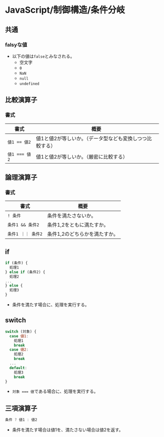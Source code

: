 # JavaScript/制御構造/条件分岐

## 共通

### falsyな値

- 以下の値は`false`とみなされる。
  - 空文字
  - `0`
  - `NaN`
  - `null`
  - `undefined`

## 比較演算子

### 書式

| 書式          | 概要                                                     |
| ------------- | -------------------------------------------------------- |
| `値1 == 値2`  | 値1と値2が等しいか。（データ型なども変換しつつ比較する） |
| `値1 === 値2` | 値1と値2が等しいか。（厳密に比較する）                   |

## 論理演算子

### 書式

| 書式               | 概要                          |
| ------------------ | ----------------------------- |
| `! 条件`           | 条件を満たさないか。          |
| `条件1 && 条件2`   | 条件1,2をともに満たすか。     |
| `条件1 ｜｜ 条件2` | 条件1,2のどちらかを満たすか。 |

## if

```js
if (条件) {
  処理1
} else if (条件2) {
  処理2
...
} else {
  処理3
}
```

- 条件を満たす場合に、処理を実行する。

## switch

```js
switch (対象) {
  case 値1:
    処理1
    break
  case 値2:
    処理2
    break
  ...
  default:
    処理3
    break
}
```

- `対象 === 値`である場合に、処理を実行する。

## 三項演算子

```js
条件 ? 値1 : 値2
```

- 条件を満たす場合は値1を、満たさない場合は値2を返す。
